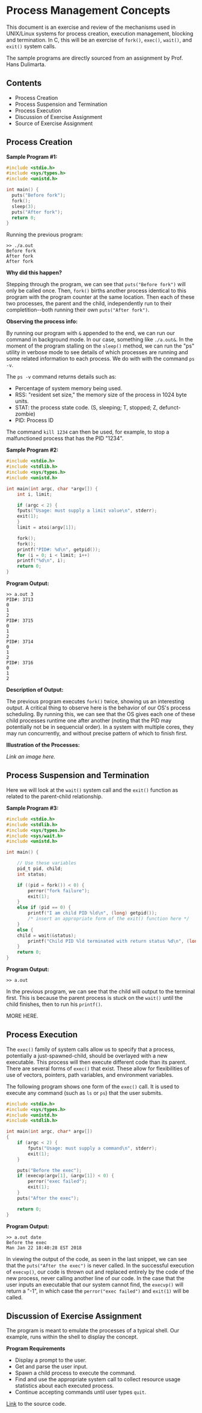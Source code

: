 # Process Management Concepts

This document is an exercise and review of the mechanisms used in UNIX/Linux systems for process creation, execution management, blocking and termination. In C, this will be an exercise of `fork()`, `exec()`, `wait()`, and `exit()` system calls.

The sample programs are directly sourced from an assignment by Prof. Hans Dulimarta.

## Contents

- Process Creation
- Process Suspension and Termination
- Process Execution
- Discussion of Exercise Assignment
- Source of Exercise Assignment

## Process Creation

**Sample Program #1:**

```C
#include <stdio.h>
#include <sys/types.h>
#include <unistd.h>

int main() {
  puts("Before fork");
  fork();
  sleep(3);
  puts("After fork");
  return 0;
}
```

Running the previous program:

```
>> ./a.out
Before fork
After fork
After fork
```

**Why did this happen?**

Stepping through the program, we can see that `puts("Before fork")` will only be called once. Then, `fork()` births another process identical to this program with the program counter at the same location. Then each of these two processes, the parent and the child, independently run to their completition--both running their own `puts("After fork")`.

**Observing the process info:**

By running our program with `&` appended to the end, we can run our command in background mode. In our case, something like `./a.out&`. In the moment of the program stalling on the `sleep()` method, we can run the "ps" utility in verbose mode to see details of which processes are running and some related information to each process. We do with with the command `ps -v`.

The `ps -v` command returns details such as:
- Percentage of system memory being used. 
- RSS: "resident set size," the memory size of the process in 1024 byte units.
- STAT: the process state code. (S, sleeping; T, stopped; Z, defunct-zombie)
- PID: Process ID

The command `kill 1234` can then be used, for example, to stop a malfunctioned process that has the PID "1234".

**Sample Program #2:**

```C
#include <stdio.h>
#include <stdlib.h>
#include <sys/types.h>
#include <unistd.h>

int main(int argc, char *argv[]) {
    int i, limit;

    if (argc < 2) {
	fputs("Usage: must supply a limit value\n", stderr);
	exit(1);
    }
    limit = atoi(argv[1]);

    fork();
    fork();
    printf("PID#: %d\n", getpid());
    for (i = 0; i < limit; i++)
	printf("%d\n", i);
    return 0;
}
```

**Program Output:**

```
>> a.out 3
PID#: 3713
0
1
2
PID#: 3715
0
1
2
PID#: 3714
0
1
2
PID#: 3716
0
1
2
```

**Description of Output:**

The previous program executes `fork()` twice, showing us an interesting output. A critical thing to observe here is the behavior of our OS's process scheduling. By running this, we can see that the OS gives each one of these child processes runtime one after another (noting that the PID may potentially not be in sequencial order). In a system with multiple cores, they may run concurrently, and without precise pattern of which to finish first.

**Illustration of the Processes:**

*Link an image here.*

## Process Suspension and Termination

Here we will look at the `wait()` system call and the `exit()` function as related to the parent-child relationship.

**Sample Program #3:**

```C
#include <stdio.h>
#include <stdlib.h>
#include <sys/types.h>
#include <sys/wait.h>
#include <unistd.h>

int main() {

    // Use these variables
    pid_t pid, child;
    int status;

    if ((pid = fork()) < 0) {
        perror("fork failure");
        exit(1);
    }
    else if (pid == 0) {
        printf("I am child PID %ld\n", (long) getpid());
        /* insert an appropriate form of the exit() function here */
    }
    else {
	child = wait(&status);
        printf("Child PID %ld terminated with return status %d\n", (long) child, WEXITSTATUS(status));
    }
    return 0;
}
```

**Program Output:**

```
>> a.out
```

In the previous program, we can see that the child will output to the terminal first. This is because the parent process is stuck on the `wait()` until the child finishes, then to run his `printf()`.

MORE HERE.

## Process Execution

The `exec()` family of system calls allow us to specify that a process, potentially a just-spawned-child, should be overlayed with a new executable. This process will then execute different code than its parent. There are several forms of `exec()` that exist. These allow for flexibilities of use of vectors, pointers, path variables, and environment variables.

The following program shows one form of the `exec()` call. It is used to execute any command (such as `ls` or `ps`) that the user submits.

```C
#include <stdio.h>
#include <sys/types.h>
#include <unistd.h>
#include <stdlib.h>

int main(int argc, char* argv[])
{
    if (argc < 2) {
        fputs("Usage: must supply a command\n", stderr);
        exit(1);
    }

    puts("Before the exec");
    if (execvp(argv[1], &argv[1]) < 0) {
        perror("exec failed");
        exit(1);
    }
    puts("After the exec");

    return 0;
}
```

**Program Output:**

```
>> a.out date
Before the exec
Man Jan 22 18:40:28 EST 2018
```

In viewing the output of the code, as seen in the last snippet, we can see that the `puts("After the exec")` is never called. In the successful execution of `execvp()`, our code is thrown out and replaced entirely by the code of the new process, never calling another line of our code. In the case that the user inputs an executable that our system cannot find, the `execvp()` will return a "-1", in which case the `perror("exec failed")` and `exit(1)` will be called.

## Discussion of Exercise Assignment

The program is meant to emulate the processes of a typical shell. Our example, runs within the shell to display the concept.

**Program Requirements**

- Display a prompt to the user.
- Get and parse the user input.
- Spawn a child process to execute the command.
- Find and use the appropriate system call to collect resource usage statistics about each executed process.
- Continue accepting commands until user types `quit`.

[Link](https://google.com) to the source code.